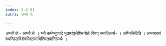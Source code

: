 ```yaml
---
index: 3.2.91
sutra: अग्नौ चेः

---
```

_अग्नौ चेः_ - अग्नौ चेः । ग्नौ कर्मण्युपपदे भूतार्थवृत्तेश्चिनोतेः क्विप् स्यादित्यर्थ- । अग्निचिदिति । अग्न्याख्यं स्थण्डिलविशेषमिष्टकाभिश्चितवानित्यर्थः ।